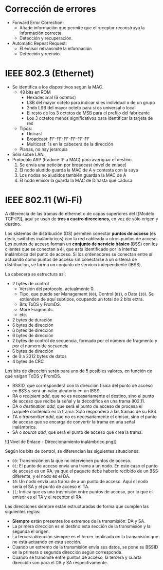 
# Corrección de errores

- Forward Error Correction:
    - Añade información que permite que el receptor reconstruya la información correcta.
    - Detección y recuperación.
- Automatic Repeat Request:
    - El emisor retransmite la información
    - Detección y reenvío.

# IEEE 802.3 (Ethernet)

- Se identifica a los dispositivos según la MAC.
    - 48 bits en ROM
        - Hexadecimal (6 octetos)
        - LSB del mayor octeto para indicar si es individual o de un grupo
        - 2ndo LSB del mayor octeto para si es universal o local
        - El resto de los 3 octetos de MSB para el prefijo del fabricante
        - Los 3 octetos menos significativos para identificar la tarjeta de red
    - Tipos:
        - Unicast
        - Broadcast: FF-FF-FF-FF-FF-FF
        - Multicast: 1s en la cabecera de la dirección
    - Planas, no hay jerarquía
- Sólo sobre LAN
- Protocolo ARP (traduce IP a MAC) para averiguar el destino.
    1. Se envía una petición por broadcast (nivel de enlace)
    2. El nodo aludido guarda la MAC de A y contesta con la suya
    3. Los nodos no aludidos también guardan la MAC de A
    4. El nodo emisor la guarda la MAC de D hasta que caduca

# IEEE 802.11 (Wi-Fi)

A diferencia de las tramas de ethernet o de capas superiores del [[Modelo TCP-IP]], aquí se usan de **tres a cuatro direcciones**, en vez de sólo origen y destino.

Los sistemas de distribución (DS) permiten conectar **puntos de acceso** (es decir, switches inalámbricos) con la red cableada u otros puntos de acceso. Los puntos de acceso forman un **conjunto de servicio básico** (BSS) con los clientes que se conectan a él, que esta identificado por la interfaz inalámbrica del punto de acceso. Si los ordenadores se conectan entre sí actuando como puntos de acceso sin conectarse a un sistema de distribución, se forma un conjunto de servicio independiente (IBSS).

La cabecera se estructura así:
- 2 bytes de control
    - Versión del protocolo, actualmente 0.
    - Tipo, que puede ser Management (`00`), Control (`01`), o Data (`10`). Se extienden de aquí subtipos, ocupando un total de 2 bits extra.
    - Bits ToDS y FromDS.
    - More Fragments.
    - etc.
- 2 bytes de duración
- 6 bytes de dirección
- 6 bytes de dirección
- 6 bytes de dirección
- 2 bytes de control de secuencia, formado por el número de fragmento y por el número de secuencia
- 6 bytes de dirección
- de 0 a 2312 bytes de datos
- 4 bytes de CRC

Los bits de dirección serán para uno de 5 posibles valores, en función de qué valgan ToDS y FromDS.
- BSSID, que corresponderá con la dirección física del punto de acceso en BSS y será un valor aleatorio en un IBSS.
- RA o *recipient add*, que no es necesariamente el destino, sino el punto de acceso que recibe la señal y la decodifica en una trama 802.11.
- DA o *destination add*, que será el punto de acceso de procesa el paquete contenido en la trama. Sólo responderá a las tramas de su BSS.
- TA o *transmitter add*, que no es necesariamente el emisor, sino el punto de acceso que se encarga de convertir la trama en una señal inalámbrica.
- SA o *source add*, que será el punto de acceso que crea la trama.

![[Nivel de Enlace - Direccionamiento inalámbrico.png]]

Según los bits de control, se diferencian las siguientes situaciones:
- `00`: Transmisión en la que no intervienen puntos de acceso.
- `01`: El punto de acceso envía una trama a un nodo. En este caso el punto de acceso es un RA, ya que el paquete debe haberlo recibido de un BSS diferente, y el nodo es el DA.
- `10`: Un nodo envía una trama de a un punto de acceso. Aquí el nodo sería el SA y el punto de acceso el TA.
- `11`: Indica que es una trasmisión entre puntos de acceso, por lo que el emisor es el TA y el receptor el RA.

Las direcciones siempre están estructuradas de forma que cumplen las siguientes reglas:
- **Siempre** están presentes los extremos de la transmisión: DA y SA.
- La primera dirección es el destino esta sección de la transmisión y la segunda el origen.
- La tercera dirección siempre es el tercer implicado en la transmisión que no está actuando en esta sección.
- Cuando un extremo de la transmisión envía sus datos, se pone su BSSID en la primera o segunda dirección según corresponda.
- Cuando se transmite entre puntos de acceso, la tercera y cuarta dirección son para el DA y SA respectivamente.